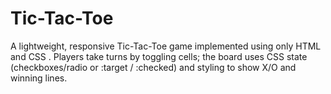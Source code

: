 # Tic-Tac-Toe
A lightweight, responsive Tic-Tac-Toe game implemented using only HTML and CSS . Players take turns by toggling cells; the board uses CSS state (checkboxes/radio or :target / :checked) and styling to show X/O and winning lines.
